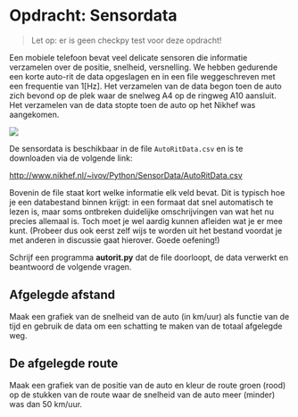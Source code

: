 # Opdracht: Sensordata 

> Let op: er is geen checkpy test voor deze opdracht!
    
Een mobiele telefoon bevat veel delicate sensoren die informatie verzamelen over de positie, snelheid, versnelling. We hebben gedurende een korte auto-rit de data opgeslagen en in een file weggeschreven met een frequentie van 1[Hz]. Het verzamelen van de data begon toen de auto zich bevond op de plek waar de snelweg A4 op de ringweg A10 aansluit. Het verzamelen van de data stopte toen de auto op het Nikhef was aangekomen.

![](KaartAmsterdamKlein.png)

De sensordata is beschikbaar in de file `AutoRitData.csv` en is te downloaden  via de volgende link:

<http://www.nikhef.nl/~ivov/Python/SensorData/AutoRitData.csv>

Bovenin de file staat kort welke informatie elk veld bevat. Dit is typisch hoe je een databestand binnen krijgt: in een formaat dat snel automatisch te lezen is, maar soms ontbreken duidelijke omschrijvingen van wat het nu precies allemaal is. Toch moet je wel aardig kunnen afleiden wat je er mee kunt. (Probeer dus ook eerst zelf wijs te worden uit het bestand voordat je met anderen in discussie gaat hierover. Goede oefening!)

Schrijf een programma **autorit.py** dat de file doorloopt, de data verwerkt en beantwoord de volgende vragen.

## Afgelegde afstand

Maak een grafiek van de snelheid van de auto (in km/uur) als functie van de tijd en gebruik de data om een schatting te maken van de totaal afgelegde weg.

## De afgelegde route

Maak een grafiek van de positie van de auto en kleur de route groen (rood) op de stukken van de route waar de snelheid van de auto meer (minder) was dan 50 km/uur.

